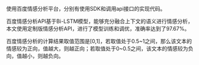 使用百度情感分析平台，分别有使用SDK和调用api接口的实现代码。

百度情感分析API基于Bi-LSTM模型，能够充分融合上下文的语义进行情感分析，本文使用定制版情感分析API，进行了模型训练和调优，准确率达到了97.67%。

百度情感分析的计算结果取值范围是[0,1]，若取值处于0.5~1之间，那么该文本的情感较为正向，值越大，则越正向；若取值处于0~0.5之间，该文本的情感较为负向，值越小，则越负向。
